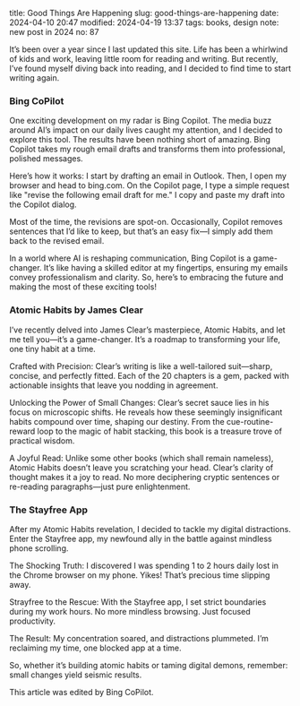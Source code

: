 title: Good Things Are Happening
slug: good-things-are-happening
date: 2024-04-10 20:47
modified: 2024-04-19 13:37
tags: books, design
note: new post in 2024
no: 87

It’s been over a year since I last updated this site. Life has been a whirlwind of kids and work, 
leaving little room for reading and writing. But recently, I’ve found myself diving back into reading, 
and I decided to find time to start writing again.

### Bing CoPilot

One exciting development on my radar is Bing Copilot. The media buzz around AI’s impact on our daily 
lives caught my attention, and I decided to explore this tool. The results have been nothing short 
of amazing. Bing Copilot takes my rough email drafts and transforms them into professional, polished 
messages.

Here’s how it works: I start by drafting an email in Outlook. Then, I open my browser and head to 
bing.com. On the Copilot page, I type a simple request like "revise the following email draft for me." 
I copy and paste my draft into the Copilot dialog.

Most of the time, the revisions are spot-on. Occasionally, Copilot removes sentences that I’d like 
to keep, but that’s an easy fix—I simply add them back to the revised email.

In a world where AI is reshaping communication, Bing Copilot is a game-changer. It’s like having a 
skilled editor at my fingertips, ensuring my emails convey professionalism and clarity. So, here’s 
to embracing the future and making the most of these exciting tools!


### Atomic Habits by James Clear

I’ve recently delved into James Clear’s masterpiece, Atomic Habits, and let me tell you—it’s a 
game-changer. It’s a roadmap to transforming your life, one tiny habit at a time.

Crafted with Precision: Clear’s writing is like a well-tailored suit—sharp, concise, and perfectly 
fitted. Each of the 20 chapters is a gem, packed with actionable insights that leave you nodding in agreement.

Unlocking the Power of Small Changes: Clear’s secret sauce lies in his focus on microscopic 
shifts. He reveals how these seemingly insignificant habits compound over time, shaping our destiny. 
From the cue-routine-reward loop to the magic of habit stacking, this book is a treasure trove of practical wisdom.

A Joyful Read: Unlike some other books (which shall remain nameless), Atomic Habits doesn’t leave you 
scratching your head. Clear’s clarity of thought makes it a joy to read. No more deciphering cryptic 
sentences or re-reading paragraphs—just pure enlightenment.

### The Stayfree App

After my Atomic Habits revelation, I decided to tackle my digital distractions. Enter the Stayfree app, 
my newfound ally in the battle against mindless phone scrolling.

The Shocking Truth: I discovered I was spending 1 to 2 hours daily lost in the Chrome browser on my phone. 
Yikes! That’s precious time slipping away.

Strayfree to the Rescue: With the Stayfree app, I set strict boundaries during my work hours. No more 
mindless browsing. Just focused productivity.

The Result: My concentration soared, and distractions plummeted. I’m reclaiming my time, one blocked 
app at a time.

So, whether it’s building atomic habits or taming digital demons, remember: small changes yield seismic 
results. 

This article was edited by Bing CoPilot. 
<!--
<hr>

### Original

The above article is actually revised from the following original texts.  I just quickly 
type down my thoughts and let CoPilot edit the texts. 

<hr>

I haven't updated this site for over a year.  It has been busy with kids and with job. 
I am doing some reading recenlty. I decided that I should continue to write in the site and 
Some interesting things are happening now. 

**Bing Copilot**

There are a lot of buzz in the media that AI is making a huge impact on our daily lives.  I 
didn't pay much attention to it until recenlty.  I tried bing copilot to revise some of my 
work emails. The result is amazing. It will turn my draft into a very professional work email. 

Here is how it works.  I wrote a first draft of the email in Outlook.  Then open a brower 
window and go to the site bing.com.  On the copilote page, I type a sentence like "revise the 
following email draft for me", and then copy and paste the draft email to the copilot dialog. 

Most times the results are very good.  Occationally I found the copilot delete a few sentences 
for me which should not be deleted.  I simply add them back to the revised email. 

**Atomic Habit book**

I am reading James Clear's Atomic Habit book now.  It is a really nice book. The book is really 
well written and well organized.  It has 20 chapters and each chapter is short and sweet.  I 
picked up some good suggestions from the book. 

Before this book, I was reading another interesting book (not to name here).  That book content is nice, but it 
is difficult to read and understand.  Sometimes I have to read twice or three times a chapter trying 
to understand what the author is trying to deliver.  After reading that book, this book is a joy to 
read. 

**Stayfree Android App**

After reading the Atomic Habit book, I am searching Android Play store to find if there is any app 
that I can use to restrict my cell phone usage and I found the Stayfree app.  It is interesting to 
see that I spent 1 -2 hours per day on Chrome brower on my phone.  Now I set it up in the Strayfree app 
that during my work hours, I can't open Chrome brower on my phone.  It greatly improved my concentration and 
reduced distraction. 

-->